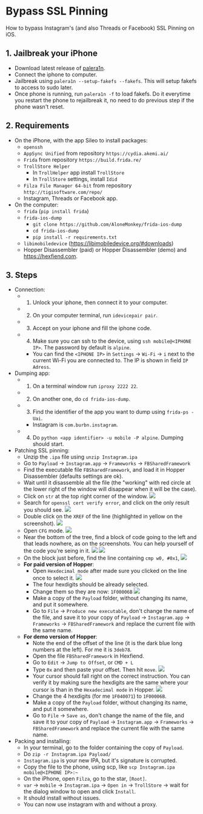 # Bypass SSL Pinning
How to bypass Instagram's (and also Threads or Facebook) SSL Pinning on iOS.
## 1. Jailbreak your iPhone
- Download latest release of [palera1n](https://github.com/palera1n/palera1n/releases).
- Connect the iphone to computer.
- Jailbreak using `palera1n --setup-fakefs --fakefs`. This will setup fakefs to access to sudo later.
- Once phone is running, run `palera1n -f` to load fakefs. Do it everytime you restart the phone to rejailbreak it, no need to do previous step if the phone wasn't reset.
## 2. Requirements
- On the iPhone, with the app Sileo to install packages:
  - `openssh`
  - `AppSync Unified` from repository `https://cydia.akemi.ai/`
  - `Frida` from repository `https://build.frida.re/`
  - `TrollStore Helper`
    - In `TrollHelper` app install `TrollStore`
    - In `TrollStore` settings, install `Idid`
  - `Filza File Manager 64-bit` from repository `http://tigisoftware.com/repo/`
  - Instagram, Threads or Facebook app.
- On the computer:
  - `frida` (`pip install frida`)
  - `frida-ios-dump`
    - `git clone https://github.com/AloneMonkey/frida-ios-dump`
    - `cd frida-ios-dump`
    - `pip install -r requirements.txt`
  - `libimobiledevice` (https://libimobiledevice.org/#downloads)
  - Hopper Disassembler (paid) or Hopper Disassembler (demo) and https://hexfiend.com.
## 3. Steps
- Connection:
  - 1. Unlock your iphone, then connect it to your computer.
  - 2. On your computer terminal, run `idevicepair pair`.
  - 3. Accept on your iphone and fill the iphone code.
  - 4. Make sure you can ssh to the device, using `ssh mobile@<IPHONE IP>`. The password by default is `alpine`.
    - You can find the `<IPHONE IP>` in `Settings` -> `Wi-Fi` -> `i` next to the current Wi-Fi you are connected to. The IP is shown in field `IP Adress`.
- Dumping app:
  - 1. On a terminal window run `iproxy 2222 22`.
  - 2. On another one, do `cd frida-ios-dump`.
  - 3. Find the identifier of the app you want to dump using `frida-ps -Uai`.
    - Instagram is `com.burbn.instagram`.
  - 4. Do `python <app identifier> -u mobile -P alpine`. Dumping should start.
- Patching SSL pinning:
  - Unzip the `.ipa` file using `unzip Instagram.ipa`
  - Go to `Payload` -> `Instagram.app` -> `Frameworks` -> `FBSharedFramework`
  - Find the executable file `FBSharedFramework`, and load it in Hopper Disassembler (defaults settings are ok).
  - Wait until it disassemble all the file (the "working" with red circle at the lower right of the window will disappear when it will be the case).
  - Click on `str` at the top right corner of the window.
    ![](https://github.com/novitae/sterraxcyl/assets/85891169/b48cb082-7282-4ad2-8153-fb71c18971e9)
  - Search for `openssl cert verify error`, and click on the only result you should see.
    ![](https://github.com/novitae/sterraxcyl/assets/85891169/dcdcc897-5116-4bd7-b0f2-b42b172dc70c)
  - Double click on the `XREF` of the line (highlighted in yellow on the screenshot).
    ![](https://github.com/novitae/sterraxcyl/assets/85891169/91b43ac1-53f8-45ea-81e9-c88f097d331f)
  - Open `CFG` mode.
    ![](https://github.com/novitae/sterraxcyl/assets/85891169/2d4a53f5-a95d-4fab-86da-826ef453ad18)
  - Near the bottom of the tree, find a block of code going to the left and that leads nowhere, as on the screenshots. You can help yourself of the code you're seing in it.
    ![](https://github.com/novitae/sterraxcyl/assets/85891169/87b972f2-0846-439e-9dbe-d011bf99b4f7)
    ![](https://github.com/novitae/sterraxcyl/assets/85891169/e2eede8b-88ab-49a9-a926-4a0536a49cae)
  - On the block just before, find the line containing `cmp w0, #0x1`,
    ![](https://github.com/novitae/sterraxcyl/assets/85891169/51775583-263d-4afb-be57-58463c3ddbb1)
  - **For paid version of Hopper**:
    - Open `Hexdecimal mode` after made sure you clicked on the line once to select it.
      ![](https://github.com/novitae/sterraxcyl/assets/85891169/7e6306a1-386d-45cd-a6e0-d3c30d5b18b7)
    - The four hexdigits should be already selected.
    - Change them so they are now: `1F00006B`
      ![](https://github.com/novitae/sterraxcyl/assets/85891169/7c135c54-2c6b-437b-ba8f-26900579303c)
    - Make a copy of the `Payload` folder, without changing its name, and put it somewhere.
    - Go to `File` -> `Produce new executable`, don't change the name of the file, and save it to your copy of `Payload` -> `Instagram.app` -> `Frameworks` -> `FBSharedFramework` and replace the current file with the same name.
  - **For demo version of Hopper**:
    - Note the end of the offset of the line (it is the dark blue long numbers at the left). For me it is `3deb78`.
    - Open the file `FBSharedFramework` in Hexfiend.
    - Go to `Edit` -> `Jump to Offset`, or `CMD + L`
    - Type `0x` and then paste your offset. Then hit `move`.
      ![](https://github.com/novitae/sterraxcyl/assets/85891169/f57b205f-87d5-43b3-811d-5d53da525818)
    - Your cursor should fall right on the correct instruction. You can verify it by making sure the hexdigits are the same where your cursor is than in the `Hexadecimal mode` in Hopper.
      ![](https://github.com/novitae/sterraxcyl/assets/85891169/54c93b54-9a04-42c5-851a-43ba09abc310)
    - Change the 4 hexdigits (for me `1F040071`) to `1F00006B`.
    - Make a copy of the `Payload` folder, without changing its name, and put it somewhere.
    - Go to `File` -> `Save as`, don't change the name of the file, and save it to your copy of `Payload` -> `Instagram.app` -> `Frameworks` -> `FBSharedFramework` and replace the current file with the same name.
- Packing and installing:
  - In your terminal, go to the folder containing the copy of `Payload`.
  - Do `zip -r Instagram.ipa Payload/`
  - `Instagram.ipa` is your new IPA, but it's signature is corrupted.
  - Copy the file to the phone, using scp, like `scp Instagram.ipa mobile@<IPHONE IP>:~`
  - On the iPhone, open `Filza`, go to the star, `[Root]`.
  - `var` -> `mobile` -> `Instagram.ipa` -> `Open in` -> `TrollStore` -> wait for the dialog window to open and click `Install`.
  - It should install without issues.
  - You can now use instagram with and without a proxy.
